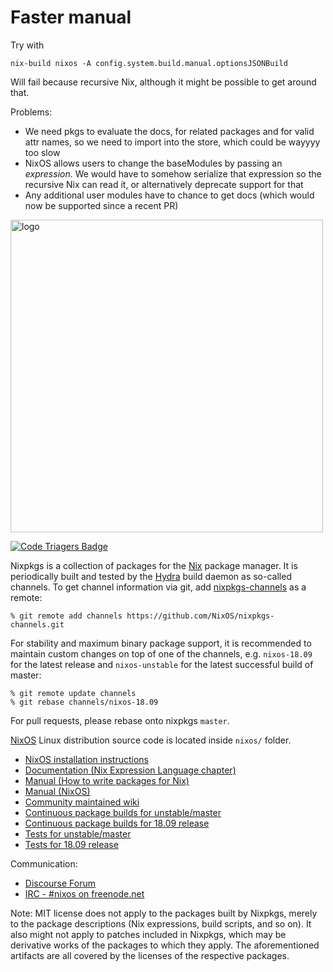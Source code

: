 # Faster manual

Try with
```
nix-build nixos -A config.system.build.manual.optionsJSONBuild
```

Will fail because recursive Nix, although it might be possible to get around that.

Problems:
- We need pkgs to evaluate the docs, for related packages and for valid attr names, so we need to import <nixpkgs> into the store, which could be wayyyy too slow
- NixOS allows users to change the baseModules by passing an *expression*. We would have to somehow serialize that expression so the recursive Nix can read it, or alternatively deprecate support for that
- Any additional user modules have to chance to get docs (which would now be supported since a recent PR)





[<img src="https://nixos.org/logo/nixos-hires.png" width="500px" alt="logo" />](https://nixos.org/nixos)

[![Code Triagers Badge](https://www.codetriage.com/nixos/nixpkgs/badges/users.svg)](https://www.codetriage.com/nixos/nixpkgs)

Nixpkgs is a collection of packages for the [Nix](https://nixos.org/nix/) package
manager. It is periodically built and tested by the [Hydra](https://hydra.nixos.org/)
build daemon as so-called channels. To get channel information via git, add
[nixpkgs-channels](https://github.com/NixOS/nixpkgs-channels.git) as a remote:

```
% git remote add channels https://github.com/NixOS/nixpkgs-channels.git
```

For stability and maximum binary package support, it is recommended to maintain
custom changes on top of one of the channels, e.g. `nixos-18.09` for the latest
release and `nixos-unstable` for the latest successful build of master:

```
% git remote update channels
% git rebase channels/nixos-18.09
```

For pull requests, please rebase onto nixpkgs `master`.

[NixOS](https://nixos.org/nixos/) Linux distribution source code is located inside
`nixos/` folder.

* [NixOS installation instructions](https://nixos.org/nixos/manual/#ch-installation)
* [Documentation (Nix Expression Language chapter)](https://nixos.org/nix/manual/#ch-expression-language)
* [Manual (How to write packages for Nix)](https://nixos.org/nixpkgs/manual/)
* [Manual (NixOS)](https://nixos.org/nixos/manual/)
* [Community maintained wiki](https://nixos.wiki/)
* [Continuous package builds for unstable/master](https://hydra.nixos.org/jobset/nixos/trunk-combined)
* [Continuous package builds for 18.09 release](https://hydra.nixos.org/jobset/nixos/release-18.09)
* [Tests for unstable/master](https://hydra.nixos.org/job/nixos/trunk-combined/tested#tabs-constituents)
* [Tests for 18.09 release](https://hydra.nixos.org/job/nixos/release-18.09/tested#tabs-constituents)

Communication:

* [Discourse Forum](https://discourse.nixos.org/)
* [IRC - #nixos on freenode.net](irc://irc.freenode.net/#nixos)

Note: MIT license does not apply to the packages built by Nixpkgs, merely to
the package descriptions (Nix expressions, build scripts, and so on). It also
might not apply to patches included in Nixpkgs, which may be derivative works
of the packages to which they apply. The aforementioned artifacts are all
covered by the licenses of the respective packages.
